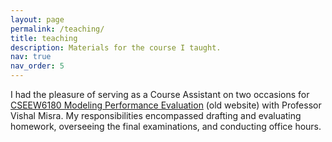 ```yaml
---
layout: page
permalink: /teaching/
title: teaching
description: Materials for the course I taught.  
nav: true
nav_order: 5
---
```


I had the pleasure of serving as a Course Assistant on two occasions for <a href="http://www.cs.columbia.edu/~misra/6180.html" >CSEEW6180 Modeling Performance Evaluation</a> (old website) with Professor Vishal Misra. My responsibilities encompassed drafting and evaluating homework, overseeing the final examinations, and conducting office hours.
